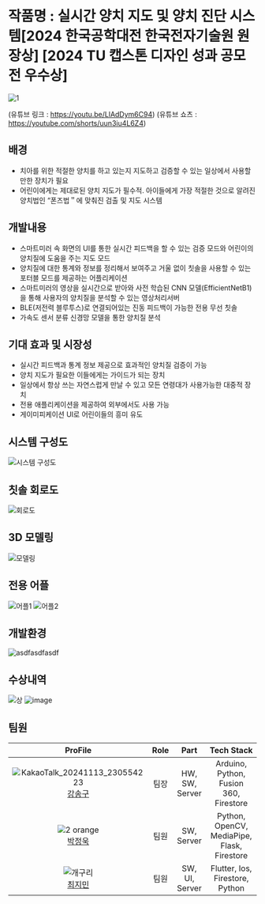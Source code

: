 # 작품명 :  실시간 양치 지도 및 양치 진단 시스템[2024 한국공학대전 한국전자기술원 원장상] [2024 TU 캡스톤 디자인 성과 공모전 우수상]
                                          

![1](https://github.com/user-attachments/assets/f6283795-dab7-4430-aa31-8e4844a34b40)

(유튜브 링크 : https://youtu.be/LlAdDym6C94)
(유튜브 쇼츠 : https://youtube.com/shorts/uun3iu4L6Z4)

## 배경

- 치아를 위한 적절한 양치를 하고 있는지 지도하고 검증할 수 있는 일상에서 사용할 만한 장치가 필요
- 어린이에게는 제대로된 양치 지도가 필수적. 아이들에게 가장 적절한 것으로 알려진 양치법인 “폰즈법＂에 맞춰진 검출 및 지도 시스템

## 개발내용

- 스마트미러 속 화면의 UI를 통한 실시간 피드백을 할 수 있는 검증 모드와 어린이의 양치질에 도움을 주는 지도 모드
- 양치질에 대한 통계와 정보를 정리해서 보여주고 거울 없이 칫솔을 사용할 수 있는 포터블 모드를 제공하는 어플리케이션
- 스마트미러의 영상을 실시간으로 받아와 사전 학습된 CNN 모델(EfficientNetB1)을 통해 사용자의 양치질을 분석할 수 있는 영상처리서버
- BLE(저전력 블루투스)로 연결되어있는 진동 피드백이 가능한 전용 무선 칫솔
- 가속도 센서 분류 신경망 모델을 통한 양치질 분석

## 기대 효과 및 시장성

- 실시간 피드백과 통계 정보 제공으로 효과적인 양치질 검증이 가능
- 양치 지도가 필요한 이들에게는 가이드가 되는 장치
- 일상에서 항상 쓰는 자연스럽게 만날 수 있고 모든 연령대가 사용가능한 대중적 장치
- 전용 애플리케이션을 제공하여 외부에서도 사용 가능
- 게이미피케이션 UI로 어린이들의 흥미 유도

## 시스템 구성도
![시스템 구성도](https://github.com/user-attachments/assets/028dadc5-6d6b-4a2b-91a0-276c37903f63)

## 칫솔 회로도
![회로도](https://github.com/user-attachments/assets/0c68472f-d26f-443a-a69b-75f0db8761e3)

## 3D 모델링
![모델링](https://github.com/user-attachments/assets/1e85b481-4b36-49b1-ac5a-8019dcb18e37)

## 전용 어플
![어플1](https://github.com/user-attachments/assets/52f042be-7e70-4e87-86a5-438b254c902d)
![어플2](https://github.com/user-attachments/assets/e957637d-43e5-4b1f-b269-a841ec0cd970)

## 개발환경

![asdfasdfasdf](https://github.com/Throwball99/2023ESWContest_free_1042/assets/143514249/6dd87b23-9965-4dc2-b8c8-5f65e151b917)

## 수상내역
![상](https://github.com/user-attachments/assets/a814589a-1f74-4904-8524-a350922cf005)
![image](https://github.com/user-attachments/assets/41b8c244-f67d-495b-8e8b-19f4d3475771)

## 팀원

| ProFile | Role | Part | Tech Stack |
|:--------:|:--------:|:--------:|:--------:|
| ![KakaoTalk_20241113_230554223](https://github.com/user-attachments/assets/986e1819-2d0d-4715-97ce-590ea6495421) <br> [강송구](https://github.com/Throwball99) |   팀장  |   HW, SW, Server |   Arduino, Python, Fusion 360, Firestore |
| ![2 orange](https://github.com/Throwball99/2023ESWContest_free_1042/assets/143514249/c9eadced-f7e2-419b-a819-1612bf5ea15a) <br>  [박정욱]( https://github.com/wjddnr0920)  |   팀원  |   SW, Server  |   Python, OpenCV, MediaPipe, Flask, Firestore  |
|   ![개구리](https://github.com/Throwball99/2023ESWContest_free_1042/assets/143514249/69319bbd-74bb-40c1-92d8-ae96e23b3500) <br> [최지민](https://github.com/irmu98)    |   팀원  |   SW, UI, Server  |   Flutter, Ios, Firestore, Python   |
